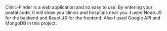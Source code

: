 Clinic-Finder is a web application and so easy to use.
By entering your postal code, it will show you clinics and hospitals near you. 
I used Node.JS for the backend and React.JS for the frontend. Also I used Google API and MongoDB in this project.
